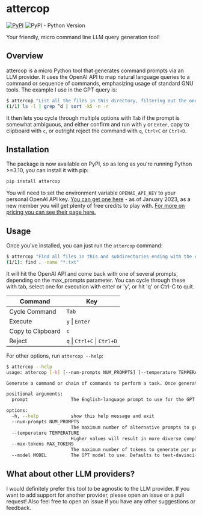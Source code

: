 # attercop

[![PyPI](https://img.shields.io/pypi/v/attercop)](https://pypi.org/project/attercop/#description) ![PyPI - Python Version](https://img.shields.io/pypi/pyversions/attercop)

Your friendly, micro command line LLM query generation tool!

## Overview

attercop is a micro Python tool that generates command prompts via an LLM provider. It uses the OpenAI API to map natural language queries to a command or sequence of commands, emphasizing usage of standard GNU tools. The example I use in the GPT query is:

```bash
$ attercop "List all the files in this directory, filtering out the ones that are not directories, and then sort them by size, largest first."
(1/1) ls -l | grep ^d | sort -k5 -n -r
```

It then lets you cycle through multiple options with `Tab` if the prompt is somewhat ambiguous, and either confirm and run with `y` or `Enter`, copy to clipboard with `c`, or outright reject the command with `q`, `Ctrl+C` or `Ctrl+D`.

## Installation

The package is now available on PyPI, so as long as you're running Python >=3.10, you can install it with pip:

```bash
pip install attercop
```

You will need to set the environment variable `OPENAI_API_KEY` to your personal OpenAI API key. [You can get one here](https://beta.openai.com/) - as of January 2023, as a new member you will get plenty of free credits to play with. [For more on pricing you can see their page here.](https://openai.com/api/pricing/)

## Usage

Once you've installed, you can just run the `attercop` command:

```bash
$ attercop "Find all files in this and subdirectories ending with the extension .txt"
(1/1): find . -name "*.txt"
```

It will hit the OpenAI API and come back with one of several prompts, depending on the max_prompts parameter. You can cycle through these with tab, select one for execution with enter or 'y', or hit 'q' or Ctrl-C to quit.

| Command           | Key                         |
|-------------------|-----------------------------|
| Cycle Command     | `Tab`                       |
| Execute           | `y` \| `Enter`              |
| Copy to Clipboard | `c`                         |
| Reject            | `q` \| `Ctrl+C` \| `Ctrl+D` |

For other options, run `attercop --help`:

```bash
$ attercop --help
usage: attercop [-h] [--num-prompts NUM_PROMPTS] [--temperature TEMPERATURE] [--max-tokens MAX_TOKENS] [--model MODEL] prompt

Generate a command or chain of commands to perform a task. Once generated, you can cycle through commandss with tab, accept a command with enter or y, copy to the clipboard with c, or quit with q.

positional arguments:
  prompt                The English-language prompt to use for the GPT completion.

options:
  -h, --help            show this help message and exit
  --num-prompts NUM_PROMPTS
                        The maximum number of alternative prompts to generate. Defaults to 3.
  --temperature TEMPERATURE
                        Higher values will result in more diverse completions, but lower values will result in more sensible completions. Defaults to 0.
  --max-tokens MAX_TOKENS
                        The maximum number of tokens to generate per prompt. Defaults to 100.
  --model MODEL         The GPT model to use. Defaults to text-davinci-003.
```

## What about other LLM providers?

I would definitely prefer this tool to be agnostic to the LLM provider. If you want to add support for another provider, please open an issue or a pull request! Also feel free to open an issue if you have any other suggestions or feedback.
